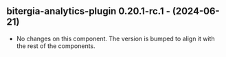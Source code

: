   ## bitergia-analytics-plugin 0.20.1-rc.1 - (2024-06-21)
  
  * No changes on this component. The version is bumped to align it
    with the rest of the components.
